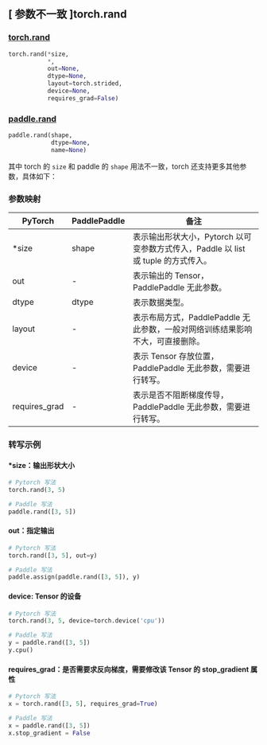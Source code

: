 ## [ 参数不一致 ]torch.rand

### [torch.rand](https://pytorch.org/docs/stable/generated/torch.rand.html?highlight=rand#torch.rand)

```python
torch.rand(*size,
           *,
           out=None,
           dtype=None,
           layout=torch.strided,
           device=None,
           requires_grad=False)
```

### [paddle.rand](https://www.paddlepaddle.org.cn/documentation/docs/zh/api/paddle/rand_cn.html#rand)

```python
paddle.rand(shape,
            dtype=None,
            name=None)
```

其中 torch 的 `size` 和 paddle 的 `shape` 用法不一致，torch 还支持更多其他参数，具体如下：
### 参数映射
| PyTorch       | PaddlePaddle | 备注                                                   |
| ------------- | ------------ | ------------------------------------------------------ |
| *size         | shape        | 表示输出形状大小，Pytorch 以可变参数方式传入，Paddle 以 list 或 tuple 的方式传入。                                     |
| out           | -            | 表示输出的 Tensor，PaddlePaddle 无此参数。               |
| dtype           | dtype            | 表示数据类型。               |
| layout        | -            | 表示布局方式，PaddlePaddle 无此参数，一般对网络训练结果影响不大，可直接删除。                   |
| device        | -            | 表示 Tensor 存放位置，PaddlePaddle 无此参数，需要进行转写。                   |
| requires_grad | -            | 表示是否不阻断梯度传导，PaddlePaddle 无此参数，需要进行转写。 |


### 转写示例
#### *size：输出形状大小
```python
# Pytorch 写法
torch.rand(3, 5)

# Paddle 写法
paddle.rand([3, 5])
```

#### out：指定输出
```python
# Pytorch 写法
torch.rand([3, 5], out=y)

# Paddle 写法
paddle.assign(paddle.rand([3, 5]), y)
```

#### device: Tensor 的设备
```python
# Pytorch 写法
torch.rand(3, 5, device=torch.device('cpu'))

# Paddle 写法
y = paddle.rand([3, 5])
y.cpu()
```

#### requires_grad：是否需要求反向梯度，需要修改该 Tensor 的 stop_gradient 属性
```python
# Pytorch 写法
x = torch.rand([3, 5], requires_grad=True)

# Paddle 写法
x = paddle.rand([3, 5])
x.stop_gradient = False
```
